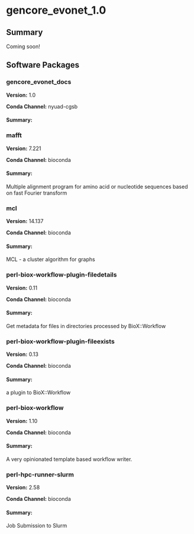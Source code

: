 # gencore_evonet_1.0
## Summary

Coming soon!

## Software Packages

### gencore_evonet_docs
**Version:** 1.0

**Conda Channel:** nyuad-cgsb

#### Summary:




### mafft
**Version:** 7.221

**Conda Channel:** bioconda

#### Summary:
Multiple alignment program for amino acid or nucleotide sequences based on fast Fourier transform



### mcl
**Version:** 14.137

**Conda Channel:** bioconda

#### Summary:
MCL - a cluster algorithm for graphs



### perl-biox-workflow-plugin-filedetails
**Version:** 0.11

**Conda Channel:** bioconda

#### Summary:
Get metadata for files in directories processed by BioX::Workflow



### perl-biox-workflow-plugin-fileexists
**Version:** 0.13

**Conda Channel:** bioconda

#### Summary:
a plugin to BioX::Workflow



### perl-biox-workflow
**Version:** 1.10

**Conda Channel:** bioconda

#### Summary:
A very opinionated template based workflow writer.



### perl-hpc-runner-slurm
**Version:** 2.58

**Conda Channel:** bioconda

#### Summary:
Job Submission to Slurm



